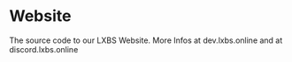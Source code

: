 # Website
The source code to our LXBS Website. More Infos at dev.lxbs.online and at discord.lxbs.online
